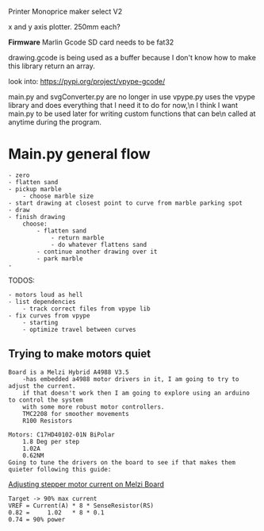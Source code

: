 Printer Monoprice maker select V2

x and y axis plotter. 250mm each?

**Firmware**
Marlin Gcode
SD card needs to be fat32

drawing.gcode is being used as a buffer because I don't know how to make this library return an array.

look into: https://pypi.org/project/vpype-gcode/

main.py and svgConverter.py are no longer in use
vpype.py uses the vpype library and does everything that I need it to do for now,\n
I think I want main.py to be used later for writing custom functions that can be\n
called at anytime during the program. 

# Main.py general flow
    - zero
    - flatten sand
    - pickup marble
        - choose marble size
    - start drawing at closest point to curve from marble parking spot
    - draw
    - finish drawing
        choose:
            - flatten sand
                - return marble
                - do whatever flattens sand
            - continue another drawing over it
            - park marble
    - 

TODOS:
    
    - motors loud as hell
    - list dependencies
        - track correct files from vpype lib
    - fix curves from vpype
        - starting
        - optimize travel between curves
    
## Trying to make motors quiet
    Board is a Melzi Hybrid A4988 V3.5
        -has embedded a4988 motor drivers in it, I am going to try to adjust the current.
        if that doesn't work then I am going to explore using an arduino to control the system 
        with some more robust motor controllers. 
        TMC2208 for smoother movements
        R100 Resistors

    Motors: C17HD40102-01N BiPolar
        1.8 Deg per step
        1.02A
        0.62NM
    Going to tune the drivers on the board to see if that makes them quieter following this guide:
[Adjusting stepper motor current on Melzi Board](https://3dprinterwiki.info/setting-the-stepper-current-on-the-melzi-board/)
    
    Target -> 90% max current
    VREF = Current(A) * 8 * SenseResistor(RS)
    0.82 =     1.02   * 8 * 0.1
    0.74 = 90% power
